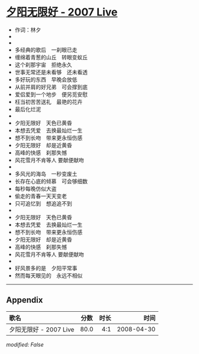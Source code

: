 # [夕阳无限好 - 2007 Live](https://music.163.com/song?id=65177)

* 作词：林夕
*
*
* 多经典的歌后　一刹眼已走
* 缠绵着青葱的山丘　转眼变蚁丘
* 这个刹那宇宙　拒绝永久
* 世事无常还是未看够　还未看透
* 多好玩的东西　早晚会放低
* 从前并肩的好兄弟　可会撑到底
* 爱侣爱到一个地步　便另觅安慰
* 枉当初苦苦送礼　最艳的花卉
* 最后化烂泥
* 
* 夕阳无限好　天色已黄昏
* 本想去凭爱　去换最灿烂一生
* 想不到长吻　带来更永恒伤感
* 夕阳无限好　却是近黄昏
* 高峰的快感　刹那失憾
* 风花雪月不肯等人 要献便献吻
* 
* 多风光的海岛　一秒变废土
* 长存在心底的倾慕　可会够细数
* 每秒每晚仿似大盗
* 偷走的青春一天天变老
* 只可追忆到　想追追不到
* 
* 夕阳无限好　天色已黄昏
* 本想去凭爱　去换最灿烂一生
* 想不到长吻　带来更永恒伤感
* 夕阳无限好　却是近黄昏
* 高峰的快感　刹那失憾
* 风花雪月不肯等人 要献便献吻
* 
* 好风景多的是　夕阳平常事
* 然而每天眼见的　永远不相似


---

## Appendix

|歌名|分数|时长|时间|
|:---|:---:|---:|---:|
|夕阳无限好 - 2007 Live|80.0|4:1|2008-04-30

*modified: False*